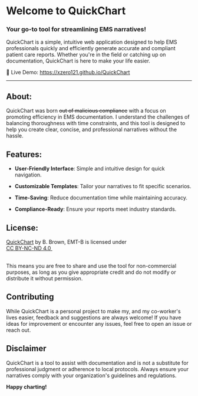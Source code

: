 # Welcome to QuickChart 
### Your go-to tool for streamlining EMS narratives!

QuickChart is a simple, intuitive web application designed to help EMS professionals quickly and efficiently generate accurate and compliant patient care reports. Whether you're in the field or catching up on documentation, QuickChart is here to make your life easier.

🔗 Live Demo: https://xzero121.github.io/QuickChart

---

About:
---
QuickChart was born ~~out of malicious compliance~~ with a focus on promoting efficiency in EMS documentation. I understand the challenges of balancing thoroughness with time constraints, and this tool is designed to help you create clear, concise, and professional narratives without the hassle.



Features:
---

- **User-Friendly Interface**: Simple and intuitive design for quick navigation.

- **Customizable Templates**: Tailor your narratives to fit specific scenarios.

- **Time-Saving**: Reduce documentation time while maintaining accuracy.

- **Compliance-Ready**: Ensure your reports meet industry standards.


License:
---
<div id="license" class="alert alert-light py-1 text-center" role="alert" xmlns:cc="http://creativecommons.org/ns#" xmlns:dct="http://purl.org/dc/terms/">
  <a property="dct:title" rel="cc:attributionURL" href="https://xzero121.github.io/QuickChart/">QuickChart</a> by <span property="cc:attributionName">B. Brown, EMT-B</span> is licensed under 
  <a href="https://creativecommons.org/licenses/by-nc-nd/4.0/?ref=chooser-v1" target="_blank" rel="license noopener noreferrer" style="display:inline-block;">CC BY-NC-ND 4.0
  <img style="height:1em!important;margin-left:3px;vertical-align:baseline;" src="https://mirrors.creativecommons.org/presskit/icons/cc.svg?ref=chooser-v1" alt=""><img style="height:1em!important;margin-left:3px;vertical-align:baseline;" src="https://mirrors.creativecommons.org/presskit/icons/by.svg?ref=chooser-v1" alt=""><img style="height:1em!important;margin-left:3px;vertical-align:baseline;" src="https://mirrors.creativecommons.org/presskit/icons/nc.svg?ref=chooser-v1" alt=""><img style="height:1em!important;margin-left:3px;vertical-align:baseline;" src="https://mirrors.creativecommons.org/presskit/icons/nd.svg?ref=chooser-v1" alt="">
  </a>
</div>
<br />

This means you are free to share and use the tool for non-commercial purposes, as long as you give appropriate credit and do not modify or distribute it without permission.


Contributing
---

While QuickChart is a personal project to make my, and my co-worker's lives easier, feedback and suggestions are always welcome! If you have ideas for improvement or encounter any issues, feel free to open an issue or reach out.

Disclaimer
---
QuickChart is a tool to assist with documentation and is not a substitute for professional judgment or adherence to local protocols. Always ensure your narratives comply with your organization's guidelines and regulations.

**Happy charting!**
